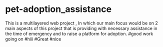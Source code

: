 # pet-adoption_assistance
This is a multilayered web project , In which our main focus would be on 2 main aspects of this project that is providing with necessary assistance in the time of emergency and to raise a platform for adoption.
#good work going on
#hiii 
#Great
#nice
